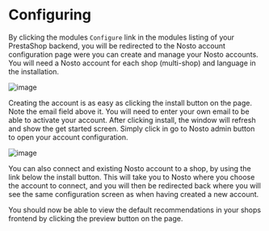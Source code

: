 # Configuring

By clicking the modules `Configure` link in the modules listing of your PrestaShop backend, you will be redirected to the Nosto account configuration page were you can create and manage your Nosto accounts. You will need a Nosto account for each shop \(multi-shop\) and language in the installation.

![image](https://user-images.githubusercontent.com/2778820/53793993-b7bed980-3f37-11e9-994d-b956131bfa84.png)

Creating the account is as easy as clicking the install button on the page. Note the email field above it. You will need to enter your own email to be able to activate your account. After clicking install, the window will refresh and show the get started screen. Simply click in go to Nosto admin button to open your account configuration.

![image](https://user-images.githubusercontent.com/2778820/53794125-feaccf00-3f37-11e9-985c-e46bb235bb5f.png)

You can also connect and existing Nosto account to a shop, by using the link below the install button. This will take you to Nosto where you choose the account to connect, and you will then be redirected back where you will see the same configuration screen as when having created a new account.

You should now be able to view the default recommendations in your shops frontend by clicking the preview button on the page.

